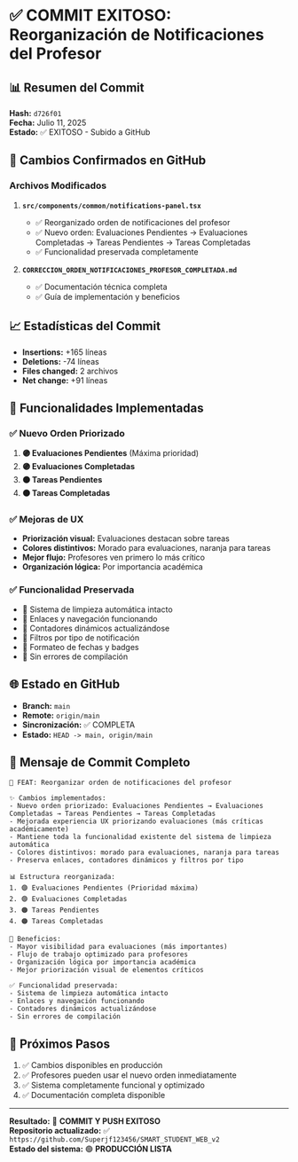# ✅ COMMIT EXITOSO: Reorganización de Notificaciones del Profesor

## 📊 Resumen del Commit
**Hash:** `d726f01`  
**Fecha:** Julio 11, 2025  
**Estado:** ✅ EXITOSO - Subido a GitHub  

## 🔄 Cambios Confirmados en GitHub

### Archivos Modificados
1. **`src/components/common/notifications-panel.tsx`**
   - ✅ Reorganizado orden de notificaciones del profesor
   - ✅ Nuevo orden: Evaluaciones Pendientes → Evaluaciones Completadas → Tareas Pendientes → Tareas Completadas
   - ✅ Funcionalidad preservada completamente

2. **`CORRECCION_ORDEN_NOTIFICACIONES_PROFESOR_COMPLETADA.md`**
   - ✅ Documentación técnica completa
   - ✅ Guía de implementación y beneficios

## 📈 Estadísticas del Commit
- **Insertions:** +165 líneas
- **Deletions:** -74 líneas  
- **Files changed:** 2 archivos
- **Net change:** +91 líneas

## 🎯 Funcionalidades Implementadas

### ✅ Nuevo Orden Priorizado
1. **🟣 Evaluaciones Pendientes** (Máxima prioridad)
2. **🟣 Evaluaciones Completadas** 
3. **🟠 Tareas Pendientes**
4. **🟠 Tareas Completadas**

### ✅ Mejoras de UX
- **Priorización visual:** Evaluaciones destacan sobre tareas
- **Colores distintivos:** Morado para evaluaciones, naranja para tareas
- **Mejor flujo:** Profesores ven primero lo más crítico
- **Organización lógica:** Por importancia académica

### ✅ Funcionalidad Preservada
- 🔧 Sistema de limpieza automática intacto
- 🔧 Enlaces y navegación funcionando
- 🔧 Contadores dinámicos actualizándose  
- 🔧 Filtros por tipo de notificación
- 🔧 Formateo de fechas y badges
- 🔧 Sin errores de compilación

## 🌐 Estado en GitHub
- **Branch:** `main` 
- **Remote:** `origin/main`
- **Sincronización:** ✅ COMPLETA
- **Estado:** `HEAD -> main, origin/main`

## 📝 Mensaje de Commit Completo
```
🔄 FEAT: Reorganizar orden de notificaciones del profesor

✨ Cambios implementados:
- Nuevo orden priorizado: Evaluaciones Pendientes → Evaluaciones Completadas → Tareas Pendientes → Tareas Completadas
- Mejorada experiencia UX priorizando evaluaciones (más críticas académicamente)
- Mantiene toda la funcionalidad existente del sistema de limpieza automática
- Colores distintivos: morado para evaluaciones, naranja para tareas
- Preserva enlaces, contadores dinámicos y filtros por tipo

📊 Estructura reorganizada:
1. 🟣 Evaluaciones Pendientes (Prioridad máxima)
2. 🟣 Evaluaciones Completadas  
3. 🟠 Tareas Pendientes
4. 🟠 Tareas Completadas

🎯 Beneficios:
- Mayor visibilidad para evaluaciones (más importantes)
- Flujo de trabajo optimizado para profesores
- Organización lógica por importancia académica
- Mejor priorización visual de elementos críticos

✅ Funcionalidad preservada:
- Sistema de limpieza automática intacto
- Enlaces y navegación funcionando
- Contadores dinámicos actualizándose
- Sin errores de compilación
```

## 🚀 Próximos Pasos
1. ✅ Cambios disponibles en producción
2. ✅ Profesores pueden usar el nuevo orden inmediatamente
3. ✅ Sistema completamente funcional y optimizado
4. ✅ Documentación completa disponible

---
**Resultado:** 🎉 **COMMIT Y PUSH EXITOSO**  
**Repositorio actualizado:** ✅ `https://github.com/Superjf123456/SMART_STUDENT_WEB_v2`  
**Estado del sistema:** 🟢 **PRODUCCIÓN LISTA**
